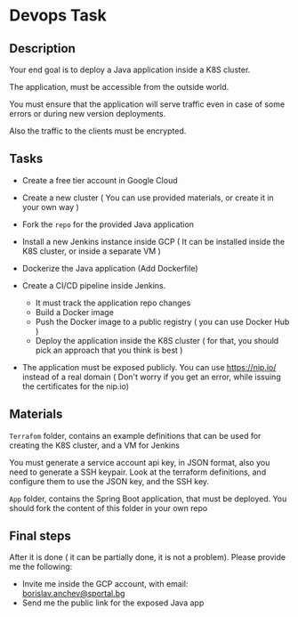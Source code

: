 # Devops Task
 
## Description

Your end goal is to deploy a Java application inside a K8S cluster.


The application, must be accessible from the outside world. 

You must ensure that the application will serve traffic even in case of some errors or during new version deployments.

Also the traffic to the clients must be encrypted.


## Tasks

- Create a free tier account in Google Cloud
- Create a new cluster ( You can use provided materials, or create it in your own way )
- Fork the `repo` for the provided Java application
- Install a new Jenkins instance inside GCP ( It can be installed inside the K8S cluster, or inside a separate VM )
- Dockerize the Java application (Add Dockerfile)
- Create a CI/CD pipeline inside Jenkins.
    * It must track the application repo changes
    * Build a Docker image
    * Push the Docker image to a public registry ( you can use Docker Hub )
    * Deploy the application inside the K8S cluster ( for that, you should pick an approach that you think is best )

- The application must be exposed publicly. You can use https://nip.io/ instead of a real domain ( Don't worry if you get an error, while issuing the certificates for the nip.io)

## Materials

`Terrafom` folder, contains an example definitions that can be used for creating the K8S cluster, and a VM for Jenkins

You must generate a service account api key, in JSON format, also you need to generate a SSH keypair.
Look at the terraform definitions, and configure them to use the JSON key, and the SSH key.

`App` folder, contains the Spring Boot application, that must be deployed. You should fork the content of this folder in your own repo

## Final steps

After it is done ( it can be partially done, it is not a problem). Please provide me the following:

- Invite me inside the GCP account, with email: borislav.anchev@sportal.bg
- Send me the public link for the exposed Java app